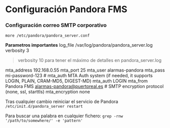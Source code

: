 # Configuración Pandora FMS

### Configuración correo SMTP corporativo

`more /etc/pandora/pandora_server.conf`

**Parametros importantes**
log_file /var/log/pandora/pandora_server.log
verbosity 3
>verbosity 10 para tener el máximo de detalles en pandora_server.log
>
mta_address 192.168.0.55
mta_port 25
mta_user alarmas-pandora
mta_pass mi-password-123
\# mta_auth MTA Auth system (if needed, it supports LOGIN, PLAIN, CRAM-MD5, DIGEST-MD)
mta_auth LOGIN
mta_from Pandora FMS <alarmas-pandora@puertoreal.es>
\# SMTP encryption protocol (none, ssl, starttls)
mta_encryption none

Tras cualquier cambio reiniciar el servicio de Pandora
`/etc/init.d/pandora_server restart`

Para buscar una palabra en cualquier fichero:
`grep -rnw '/path/to/somewhere/' -e 'pattern'`



